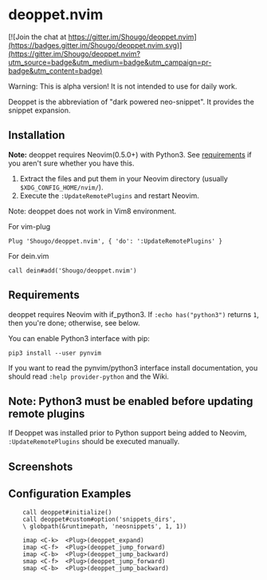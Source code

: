 deoppet.nvim
============

[![Join the chat at https://gitter.im/Shougo/deoppet.nvim](https://badges.gitter.im/Shougo/deoppet.nvim.svg)](https://gitter.im/Shougo/deoppet.nvim?utm_source=badge&utm_medium=badge&utm_campaign=pr-badge&utm_content=badge)

Warning: This is alpha version!  It is not intended to use for daily work.

Deoppet is the abbreviation of "dark powered neo-snippet".  It
provides the snippet expansion.


## Installation

**Note:** deoppet requires Neovim(0.5.0+) with Python3.
See [requirements](#requirements) if you aren't sure whether you have this.

1. Extract the files and put them in your Neovim directory
   (usually `$XDG_CONFIG_HOME/nvim/`).
2. Execute the `:UpdateRemotePlugins` and restart Neovim.

Note: deoppet does not work in Vim8 environment.


For vim-plug

```viml
Plug 'Shougo/deoppet.nvim', { 'do': ':UpdateRemotePlugins' }
```

For dein.vim

```viml
call dein#add('Shougo/deoppet.nvim')
```


## Requirements

deoppet requires Neovim with if\_python3.
If `:echo has("python3")` returns `1`, then you're done; otherwise, see below.

You can enable Python3 interface with pip:

    pip3 install --user pynvim

If you want to read the pynvim/python3 interface install documentation,
you should read `:help provider-python` and the Wiki.


## Note: Python3 must be enabled before updating remote plugins
If Deoppet was installed prior to Python support being added to Neovim,
`:UpdateRemotePlugins` should be executed manually.


## Screenshots


## Configuration Examples

```vim
	call deoppet#initialize()
	call deoppet#custom#option('snippets_dirs',
	\ globpath(&runtimepath, 'neosnippets', 1, 1))

	imap <C-k>  <Plug>(deoppet_expand)
	imap <C-f>  <Plug>(deoppet_jump_forward)
	imap <C-b>  <Plug>(deoppet_jump_backward)
	smap <C-f>  <Plug>(deoppet_jump_forward)
	smap <C-b>  <Plug>(deoppet_jump_backward)
```
